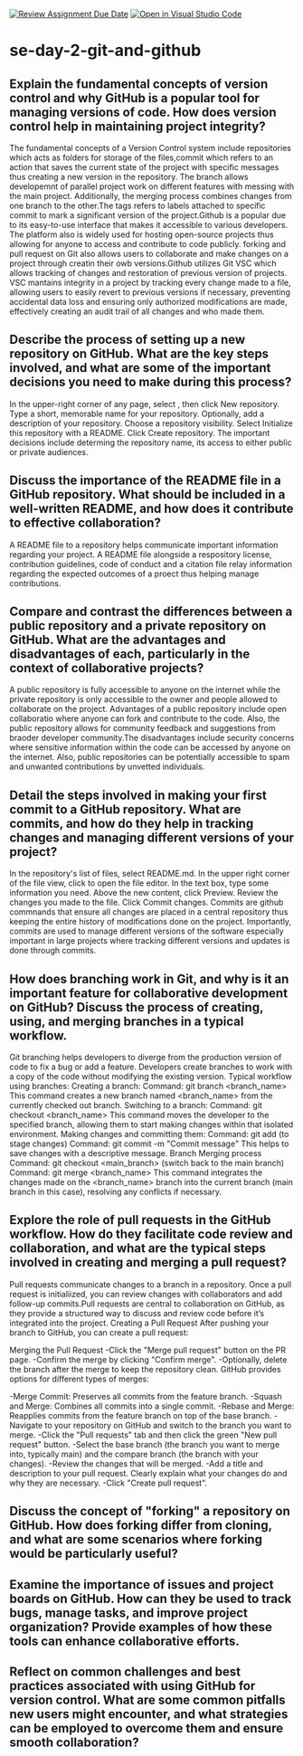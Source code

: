 [![Review Assignment Due Date](https://classroom.github.com/assets/deadline-readme-button-22041afd0340ce965d47ae6ef1cefeee28c7c493a6346c4f15d667ab976d596c.svg)](https://classroom.github.com/a/8wgCKhpZ)
[![Open in Visual Studio Code](https://classroom.github.com/assets/open-in-vscode-2e0aaae1b6195c2367325f4f02e2d04e9abb55f0b24a779b69b11b9e10269abc.svg)](https://classroom.github.com/online_ide?assignment_repo_id=18409867&assignment_repo_type=AssignmentRepo)
# se-day-2-git-and-github
## Explain the fundamental concepts of version control and why GitHub is a popular tool for managing versions of code. How does version control help in maintaining project integrity?
The fundamental concepts of a Version Control system include repositories which acts as folders for storage of the files,commit which refers to an action that saves the current state of the project with specific messages thus creating a new version in the repository. The branch allows developemnt of parallel project work on different features with messing with the main project. Additionally, the merging process combines changes from one branch to the other.The tags refers to labels attached to specific commit to mark a significant version of the project.Github is a popular due to its easy-to-use interface that makes it accessible to various developers. The platform also is widely used for hosting open-source projects thus allowing for anyone to access and contribute to code publicly. forking and pull request on Git also allows users to collaborate and make changes on a project through creatin their owb versions.Github utilizes Git VSC which allows tracking of changes and restoration of previous version of projects.
 VSC mantains integrity in a project by tracking every change made to a file, allowing users to easily revert to previous versions if necessary, preventing accidental data loss and ensuring only authorized modifications are made, effectively creating an audit trail of all changes and who made them. 


## Describe the process of setting up a new repository on GitHub. What are the key steps involved, and what are some of the important decisions you need to make during this process?
In the upper-right corner of any page, select , then click New repository.
Type a short, memorable name for your repository. 
Optionally, add a description of your repository. 
Choose a repository visibility.
Select Initialize this repository with a README.
Click Create repository.
The important decisions include determing the repository name, its access to either public or private audiences.
## Discuss the importance of the README file in a GitHub repository. What should be included in a well-written README, and how does it contribute to effective collaboration?
A README file to a repository helps communicate important information regarding your project. A README file alongside a respository license, contribution guidelines, code of conduct and a citation file relay information regarding the expected outcomes of a proect thus helping manage contributions.


## Compare and contrast the differences between a public repository and a private repository on GitHub. What are the advantages and disadvantages of each, particularly in the context of collaborative projects?
A public repository is fully accessible to anyone on the internet while the private repository is only accessible to the owner and people allowed to collaborate on the project. Advantages of a public repository include open collaboratio where anyone can fork and contribute to the code. Also, the public repository allows for community feedback and suggestions from braoder developer community.The disadvantages include security concerns where sensitive information within the code can be accessed by anyone on the internet. Also, public repositories can be potentially accessible to spam and unwanted contributions by unvetted individuals.



## Detail the steps involved in making your first commit to a GitHub repository. What are commits, and how do they help in tracking changes and managing different versions of your project?
In the repository's list of files, select README.md.
In the upper right corner of the file view, click to open the file editor.
In the text box, type some information you need.
Above the new content, click Preview.
Review the changes you made to the file.
Click Commit changes.
Commits are github commnands that ensure all changes are placed in a central repository thus keeping the entire history of modifications done on the project.
Importantly, commits are used to manage different versions of the software especially important in large projects where tracking different versions and updates is done through commits.

## How does branching work in Git, and why is it an important feature for collaborative development on GitHub? Discuss the process of creating, using, and merging branches in a typical workflow.
Git branching helps developers to diverge from the production version of code to fix a bug or add a feature. Developers create branches to work with a copy of the code without modifying the existing version.
Typical workflow using branches:
Creating a branch:
Command: git branch <branch_name> 
This command creates a new branch named <branch_name> from the currently checked out branch. 
Switching to a branch:
Command: git checkout <branch_name> 
This command moves the developer to the specified branch, allowing them to start making changes within that isolated environment. 
Making changes and committing them:
Command: git add <file> (to stage changes) 
Command: git commit -m "Commit message" This helps to save changes with a descriptive message.
Branch Merging process
Command: git checkout <main_branch> (switch back to the main branch) 
Command: git merge <branch_name> 
 This command integrates the changes made on the <branch_name> branch into the current branch (main branch in this case), resolving any conflicts if necessary. 



## Explore the role of pull requests in the GitHub workflow. How do they facilitate code review and collaboration, and what are the typical steps involved in creating and merging a pull request?
 Pull requests communicate changes to a branch in a repository. Once a pull request is initialiized, you can review changes with collaborators and add follow-up commits.Pull requests are central to collaboration on GitHub, as they provide a structured way to discuss and review code before it’s integrated into the project.
Creating a Pull Request
After pushing your branch to GitHub, you can create a pull request:

Merging the Pull Request
-Click the "Merge pull request" button on the PR page.
-Confirm the merge by clicking "Confirm merge".
-Optionally, delete the branch after the merge to keep the repository clean.
GitHub provides options for different types of merges:

-Merge Commit: Preserves all commits from the feature branch.
-Squash and Merge: Combines all commits into a single commit.
-Rebase and Merge: Reapplies commits from the feature branch on top of the base branch.
-Navigate to your repository on GitHub and switch to the branch you want to merge.
-Click the "Pull requests" tab and then click the green "New pull request" button.
-Select the base branch (the branch you want to merge into, typically main) and the compare branch (the branch with your changes).
-Review the changes that will be merged.
-Add a title and description to your pull request. Clearly explain what your changes do and why they are necessary.
-Click "Create pull request".
 
## Discuss the concept of "forking" a repository on GitHub. How does forking differ from cloning, and what are some scenarios where forking would be particularly useful?

## Examine the importance of issues and project boards on GitHub. How can they be used to track bugs, manage tasks, and improve project organization? Provide examples of how these tools can enhance collaborative efforts.

## Reflect on common challenges and best practices associated with using GitHub for version control. What are some common pitfalls new users might encounter, and what strategies can be employed to overcome them and ensure smooth collaboration?
